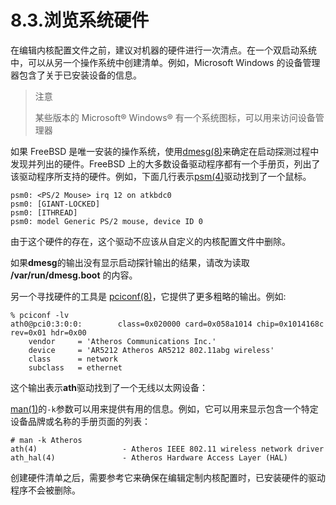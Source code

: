 # 8.3.浏览系统硬件

在编辑内核配置文件之前，建议对机器的硬件进行一次清点。在一个双启动系统中，可以从另一个操作系统中创建清单。例如，Microsoft Windows 的设备管理器包含了关于已安装设备的信息。

>注意
>
>某些版本的 Microsoft® Windows® 有一个系统图标，可以用来访问设备管理器

如果 FreeBSD 是唯一安装的操作系统，使用[dmesg(8)](https://www.freebsd.org/cgi/man.cgi?query=dmesg&sektion=8&format=html)来确定在启动探测过程中发现并列出的硬件。FreeBSD 上的大多数设备驱动程序都有一个手册页，列出了该驱动程序所支持的硬件。例如，下面几行表示[psm(4)](https://www.freebsd.org/cgi/man.cgi?query=psm&sektion=4&format=html)驱动找到了一个鼠标。
```
psm0: <PS/2 Mouse> irq 12 on atkbdc0
psm0: [GIANT-LOCKED]
psm0: [ITHREAD]
psm0: model Generic PS/2 mouse, device ID 0
```
由于这个硬件的存在，这个驱动不应该从自定义的内核配置文件中删除。

如果**dmesg**的输出没有显示启动探针输出的结果，请改为读取 **/var/run/dmesg.boot** 的内容。

另一个寻找硬件的工具是 [pciconf(8)](https://www.freebsd.org/cgi/man.cgi?query=pciconf&sektion=8&format=html)，它提供了更多粗略的输出。例如:

```
% pciconf -lv
ath0@pci0:3:0:0:        class=0x020000 card=0x058a1014 chip=0x1014168c rev=0x01 hdr=0x00
    vendor     = 'Atheros Communications Inc.'
    device     = 'AR5212 Atheros AR5212 802.11abg wireless'
    class      = network
    subclass   = ethernet
```

这个输出表示**ath**驱动找到了一个无线以太网设备：

[man(1)](https://www.freebsd.org/cgi/man.cgi?query=man&sektion=1&format=html)的`-k`参数可以用来提供有用的信息。例如，它可以用来显示包含一个特定设备品牌或名称的手册页面的列表：
```
# man -k Atheros
ath(4)                   - Atheros IEEE 802.11 wireless network driver
ath_hal(4)               - Atheros Hardware Access Layer (HAL)
```
创建硬件清单之后，需要参考它来确保在编辑定制内核配置时，已安装硬件的驱动程序不会被删除。
